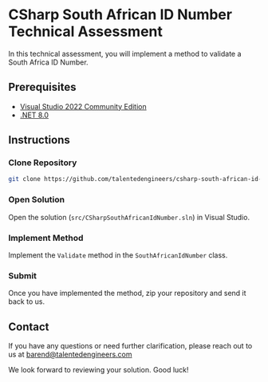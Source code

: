 # CSharp South African ID Number Technical Assessment

In this technical assessment, you will implement a method to validate a South Africa ID Number.

## Prerequisites

* [Visual Studio 2022 Community Edition](https://visualstudio.microsoft.com/vs/community)
* [.NET 8.0](https://dotnet.microsoft.com/en-us/download/dotnet/8.0)

## Instructions

### Clone Repository

```bash
git clone https://github.com/talentedengineers/csharp-south-african-id-number-public.git
```

### Open Solution

Open the solution (`src/CSharpSouthAfricanIdNumber.sln`) in Visual Studio.

### Implement Method

Implement the `Validate` method in the `SouthAfricanIdNumber` class.

### Submit

Once you have implemented the method, zip your repository and send it back to us.

## Contact

If you have any questions or need further clarification, please reach out to us at barend@talentedengineers.com

We look forward to reviewing your solution. Good luck!
